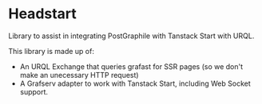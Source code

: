 # Headstart

Library to assist in integrating PostGraphile with Tanstack Start with URQL.

This library is made up of:

- An URQL Exchange that queries grafast for SSR pages (so we don't make an unecessary HTTP request)
- A Grafserv adapter to work with Tanstack Start, including Web Socket support.
